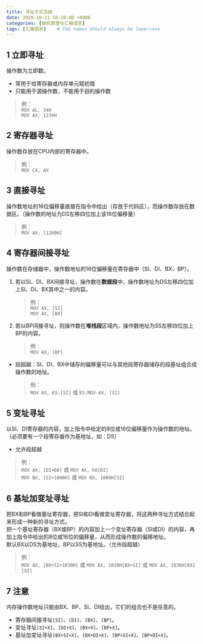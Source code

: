 ```yaml
---
title: 寻址方式总结
date: 2020-10-21 16:28:00 +0800
categories: [微机原理与汇编语言]
tags: [汇编语言]    # TAG names should always be lowercase
---
```


## 1 立即寻址

操作数为立即数。

* 常用于给寄存器或内存单元赋初值
* 只能用于源操作数，不能用于目的操作数

> 例：  
> `MOV AL, 34H`  
> `MOV AX, 1234H`

## 2 寄存器寻址

操作数存放在CPU内部的寄存器中。

> 例：  
> `MOV CX, AX`  

## 3 直接寻址

操作数地址的16位偏移量直接在指令中给出（存放于代码区），而操作数存放在数据区。（操作数的地址为DS左移四位加上该16位偏移量）

> 例：  
> `MOV AX, [1200H]`

## 4 寄存器间接寻址

操作数在存储器中，操作数地址的16位偏移量在寄存器中（SI、DI、BX、BP）。

1. 若以SI、DI、BX间接寻址，操作数在**数据段**中，操作数地址为DS左移四位加上SI、DI、BX其中之一的内容。
   > 例：  
   > `MOV AX, [SI]`  
   > `MOV AX, [BX]`
2. 若以BP间接寻址，则操作数在**堆栈段**区域内，操作数地址为SS左移四位加上BP的内容。
   > 例：  
   > `MOV AX, [BP]`

* 段超越：SI、DI、BX中储存的偏移量可以与其他段寄存器储存的段基址组合成操作数的地址。
   > 例：  
   > `MOV AX, ES:[SI]` 或 `ES:MOV AX, [SI]`

## 5 变址寻址

以SI、DI寄存器的内容，加上指令中给定的8位或16位偏移量作为操作数的地址。（必须要有一个段寄存器作为基地址，如：DS）

* 允许段超越

> 例：  
> `MOV AX, [DI+60]` 或 `MOV AX, 60[DI]`  
> `MOV BX, [SI+1000H]` 或 `MOV BX, 1000H[SI]`

## 6 基址加变址寻址

把BX和BP看做基址寄存器，把SI和DI看做变址寄存器，将这两种寻址方式结合起来形成一种新的寻址方式。  
把一个基址寄存器（BX或BP）的内容加上一个变址寄存器（SI或DI）的内容，再加上指令中给出的8位或16位的偏移量，从而形成操作数的偏移地址。  
默认BX以DS为基地址，BP以SS为基地址。（允许段超越）

> 例：  
> `MOV AX, [BX+SI+1030H]` 或 `MOV AX, 1030H[BX+SI]` 或 `MOV AX, 1030H[BX][SI]`

## 7 注意

内存操作数地址只能由BX、BP、SI、DI给出，它们的组合也不是任意的。

* 寄存器间接寻址`[SI]`、`[DI]`、`[BX]`、`[BP]`。
* 变址寻址`[SI+X]`、`[DI+X]`、`[BX+X]`、`[BP+X]`。
* 基址加变址寻址`[BX+SI+X]`、`[BX+DI+X]`、`[BP+SI+X]`、`[BP+DI+X]`。
